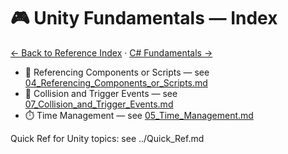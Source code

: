 # 🎮 Unity Fundamentals — Index

[← Back to Reference Index](../README.md) · [C# Fundamentals →](../CSharp_Fundamentals/README.md)

- 🧩 Referencing Components or Scripts — see [04_Referencing_Components_or_Scripts.md](04_Referencing_Components_or_Scripts.md)
- 🧱 Collision and Trigger Events — see [07_Collision_and_Trigger_Events.md](07_Collision_and_Trigger_Events.md)
- ⏱️ Time Management — see [05_Time_Management.md](05_Time_Management.md)

Quick Ref for Unity topics: see ../Quick_Ref.md
